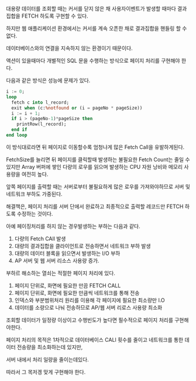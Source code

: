 대용량 데이터를 조회할 때는 커서를 닫지 않은 채 사용자이벤트가 발생할 때마다 결과 집합을 FETCH 하도록 구현할 수 있다.

하지만 웹 애플리케이션 환경에서는 커서를 계속 오픈한 채로 결과집합을 핸들링 할 수 없다.

데이터베이스와의 연결을 지속하지 않는 환경이기 때문이다.

액션이 있을때마다 개별적인 SQL 문을 수행하는 방식으로 페이지 처리를 구현해야 한다.

다음과 같은 방식은 성능에 문제가 있다.

```sql
i := 0;
loop
  fetch c into l_record;
  exit when (c:%notfound or (i = pageNo * pageSize))
  i := i + 1;
  if i > (pageNo-1)*pageSize then
    printRow(l_record);
  end if
end loop
```

이 방식대로라면 뒤 페이지로 이동할수록 엄청나게 많은 Fetch Call을 유발하게된다.

FetchSize를 늘리면 뒤 페이지를 클릭할때 발생하는 불필요한 Fetch Count는 줄일 수 있지만 Array 버퍼에 쌓인 다량의 로우를 읽으며 발생하는 CPU 자원 낭비와 메모리 사용량을 여전히 높다.

앞쪽 페이지를 출력할 때는 서버로부터 불필요하게 많은 로우를 가져와야하므로 서버 및 네트워크 부하도 가중된다.

해결책은, 페이지 처리를 서버 단에서 완료하고 최종적으로 출력할 레코드만 FETCH 하도록 수정하는 것이다.

아예 페이징처리를 하지 않는 경우발생하는 부하는 다음과 같다.

1. 다량의 Fetch CAll 발생
2. 대량의 결과집합을 클라이언트로 전송하면서 네트워크 부하 발생
3. 대량의 데이터 블록을 읽으면서 발생하는 I/O 부하
4. AP 서버 및 웹 서버 리소스 사용량 증가.

부하르 해소하는 열쇠는 적절한 페이지 처리에 있다.

1. 페이지 단위로, 화면에 필요한 만끔 FETCH CALL
2. 페이지 단위로, 화면에 필요한 만큼씩 네트워크를 통해 전송
3. 인덱스와 부분범위처리 원리를 이용해 각 페이지에 필요한 최소량만 I.O
4. 데이터를 소량으로 나눠 전송하므로 AP/웹 서버 리로스 사용량 최소화

조회할 데이터가 일정량 이상이고 수행빈도가 높다면 필수적으로 페이지 처리를 구현해야한다.

페이지 처리의 목적은 1차적으로 데이터베이스 CALl 횟수를 줄이고 네트워크를 통한 데이터 전송량을 최소화하는데 있지만,

서버 내에서 처리 일량을 줄이는데있다.

따라서 그 목저겡 맞게 구현해야 한다.
